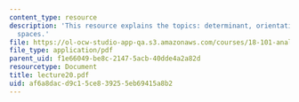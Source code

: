 ```yaml
---
content_type: resource
description: 'This resource explains the topics: determinant, orientations of vector
  spaces.'
file: https://ol-ocw-studio-app-qa.s3.amazonaws.com/courses/18-101-analysis-ii-fall-2005/af6a8dacd9c15ce839255eb69415a8b2_lecture20.pdf
file_type: application/pdf
parent_uid: f1e66049-be8c-2147-5acb-40dde4a2a82d
resourcetype: Document
title: lecture20.pdf
uid: af6a8dac-d9c1-5ce8-3925-5eb69415a8b2
---
```

